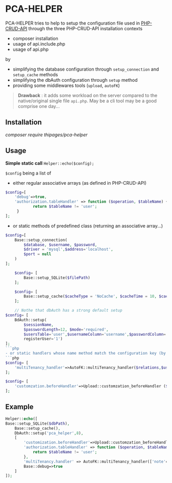 # PCA-HELPER

PCA-HELPER tries to help to setup the configuration file used in [PHP-CRUD-API](https://github.com/mevdschee/php-crud-api) through the three PHP-CRUD-API installation contexts
- composer installation
- usage of api.include.php
- usage of api.php

by
- simplifying the database configuration through `setup_connection` and `setup_cache` methods
- simplifying the dbAuth configuration through `setup` method
- providing some middlewares tools (`upload`, `autoFK`)


> **Drawback** : it adds some workload on the server compared to the native/original single file `api.php`.  May be a cli tool may be a good comprise one day...

## Installation
_composer require thipages/pca-helper_

## Usage

**Simple static call**
`Helper::echo($config);`

`$config` being a list of
- either regular associative arrays (as defined in PHP-CRUD-API)
```php
$config=[
    'debug'=>true,
    'authorization.tableHandler' => function ($operation, $tableName) {
            return $tableName != 'user';
     }
];
```
- or static methods of predefined class (returning an associative array...)
```php
$config=[
    Base::setup_connection(
        $database, $username, $password,
        $driver = 'mysql',$address='localhost',
        $port = null
    )
];
```
```php
    $config= [
        Base::setup_SQLite($filePath)
    ];
```
```php
    $config= [
        Base::setup_cache($cacheType = 'NoCache', $cacheTime = 10, $cachePath = null)
    ];
```
```php
    // Nothe that dbAuth has a strong default setup
$config= [
    BdAuth::setup(
        $sessionName,
        $passwordLength=12, $mode='required',
        $usersTable='user',$usernameColumn='username',$passwordColumn='password',$ 
        registerUser='1')
];
```php
- or static handlers whose name method match the configuration key (by convention)
```php
$config= [
    'multiTenancy_handler'=>AutoFK::multiTenancy_handler($relations,$user=['user','id','user_id'])
];      
```
```php
$config= [
    'customzation.beforeHandler'=>Upload::customzation_beforeHandler ($table, $field, $filesPath)
];      
```


## Example

```php
Helper::echo([
Base::setup_SQLite($dbPath),
    Base::setup_cache(),
    DbAuth::setup('pca_helper',8),
    [
        'customization.beforeHandler'=>Upload::customzation_beforeHandler('note','document','./files'),
        'authorization.tableHandler' => function ($operation, $tableName) {
            return $tableName != 'user';
        },
        'multiTenancy.handler' => AutoFK::multiTenancy_handler(['note'=>'user_id']),
        Base::debug=>true
    ]
]);
```










